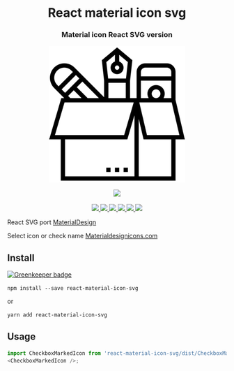 <h1 align="center">
  React material icon svg
</h1>

<h3 align="center">
  Material icon React SVG version
</h3>

<p align="center">
  <a href="https://github.com/vaeum/react-material-icon-svg">
    <img src="cover.png?raw=true">
  </a>
</p>

<p align="center">
  <a href="https://nodei.co/npm/react-material-icon-svg/">
    <img src="https://nodei.co/npm/react-material-icon-svg.png?downloads=true&downloadRank=true&stars=true">
  </a>
</p>

<p align="center">
  <a href="https://travis-ci.org/vaeum/react-material-icon-svg/">
    <img src="https://travis-ci.org/vaeum/react-material-icon-svg.svg?branch=master">
  </a>
  <a href="https://www.npmjs.com/package/react-material-icon-svg">
    <img src="https://img.shields.io/npm/v/react-material-icon-svg.svg">
  </a>
  <a href="https://www.npmjs.com/package/react-material-icon-svg">
    <img src="https://img.shields.io/npm/dm/react-material-icon-svg.svg">
  </a>
  <a href="http://prose.io/#vaeum/react-material-icon-svg">
    <img src="https://img.shields.io/badge/edit-prose.io-blue.svg">
  </a>
  <a href="https://unpkg.com/react-material-icon-svg/">
    <img src="https://img.shields.io/badge/unpkg-com-green.svg">
  </a>
  <a href="https://github.com/vaeum/react-material-icon-svg/issues">
    <img src="https://img.shields.io/github/issues/vaeum/react-material-icon-svg.svg">
  </a>
</p>

React SVG port [MaterialDesign](https://github.com/Templarian/MaterialDesign/)

Select icon or check name [Materialdesignicons.com](https://materialdesignicons.com/)

## Install

[![Greenkeeper badge](https://badges.greenkeeper.io/vaeum/react-material-icon-svg.svg)](https://greenkeeper.io/)

```
npm install --save react-material-icon-svg
```

or

```
yarn add react-material-icon-svg
```

## Usage

```javascript
import CheckboxMarkedIcon from 'react-material-icon-svg/dist/CheckboxMarked';
<CheckboxMarkedIcon />;
```
